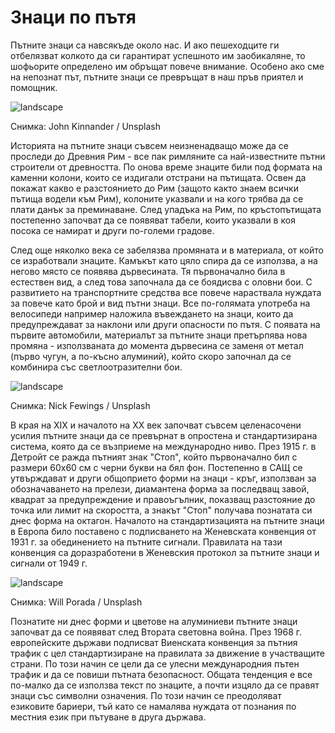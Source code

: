 # Знаци по пътя

Пътните знаци са навсякъде около нас. И ако пешеходците ги отбелязват колкото да си гарантират успешното им заобикаляне, то шофьорите определено им обръщат повече внимание. Особено ако сме на непознат път, пътните знаци се превръщат в наш пръв приятел и помощник. 

![landscape](https://images.unsplash.com/photo-1626982566473-86a33b56a0ce?q=80&w=1470&auto=format&fit=crop&ixlib=rb-4.0.3&ixid=M3wxMjA3fDB8MHxwaG90by1wYWdlfHx8fGVufDB8fHx8fA%3D%3D)

<p class='caption'>Снимка: John Kinnander / Unsplash<p>

Историята на пътните знаци съвсем неизненадващо може да се проследи до Древния Рим - все пак римляните са най-известните пътни строители от древността. По онова време знаците били под формата на каменни колони, които се издигали отстрани на пътищата. Освен да покажат какво е разстоянието до Рим (защото както знаем всички пътища водели към Рим), колоните указвали и на кого трябва да се плати данък за преминаване. След упадъка на Рим, по кръстопътищата постепенно започват да се появяват табели, които указвали в коя посока се намират и други по-големи градове. 

След още няколко века се забелязва промяната и в материала, от който се изработвали знаците. Камъкът като цяло спира да се използва, а на негово място се появява дървесината. Тя първоначално била в естествен вид, а след това започнала да се боядисва с оловни бои. С развитието на транспортните средства все повече нараствала нуждата за повече като брой и вид пътни знаци. Все по-голямата употреба на велосипеди например наложила въвеждането на знаци, които да предупреждават за наклони или други опасности по пътя. С появата на първите автомобили, материалът за пътните знаци претърпява нова промяна - използваната до момента дървесина се заменя от метал (първо чугун, а по-късно алуминий), който скоро започнал да се комбинира със светлоотразителни бои.

![landscape](https://images.unsplash.com/photo-1573846764373-39f57aaeda0a?q=80&w=1470&auto=format&fit=crop&ixlib=rb-4.0.3&ixid=M3wxMjA3fDB8MHxwaG90by1wYWdlfHx8fGVufDB8fHx8fA%3D%3D)

<p class='caption'>Снимка: Nick Fewings / Unsplash<p>

В края на XIX и началото на XX век започват съвсем целенасочени усилия пътните знаци да се превърнат в опростена и стандартизирана система, която да се възприеме на международно ниво. През 1915 г. в Детройт се ражда пътният знак "Стоп", който първоначално бил с размери 60х60 см с черни букви на бял фон. Постепенно в САЩ се утвърждават и други общоприето форми на знаци - кръг, използван за обозначаването на прелези, диамантена форма за последващ завой, квадрат за предупреждение и правоъгълник, показващ разстояние до точка или лимит на скоростта, а знакът "Стоп" получава познатата си днес форма на октагон. Началото на стандартизацията на пътните знаци в Европа било поставено с подписването на Женевската конвенция от 1931 г. за обединението на пътните сигнали. Правилата на тази конвенция са доразработени в Женевския протокол за пътните знаци и сигнали от 1949 г.

![landscape](https://images.unsplash.com/photo-1546617885-4822125f891e?q=80&w=1470&auto=format&fit=crop&ixlib=rb-4.0.3&ixid=M3wxMjA3fDB8MHxwaG90by1wYWdlfHx8fGVufDB8fHx8fA%3D%3D)

<p class='caption'>Снимка: Will Porada / Unsplash<p>

Познатите ни днес форми и цветове на алуминиеви пътните знаци започват да се появяват след Втората световна война. През 1968 г. европейските държави подписват Виенската конвенция за пътния трафик с цел стандартизиране на правилата за движение в участващите страни. По този начин се цели да се улесни международния пътен трафик и да се повиши пътната безопасност. Общата тенденция е все по-малко да се използва текст по знаците, а почти изцяло да се правят знаци със символни означения. По този начин се преодоляват езиковите бариери, тъй като се намалява нуждата от познания по местния език при пътуване в друга държава. 